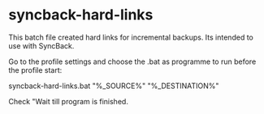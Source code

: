 syncback-hard-links
===================

This batch file created hard links for incremental backups.
Its intended to use with SyncBack.

Go to the profile settings and choose the .bat as programme to run before the profile start:

  syncback-hard-links.bat "%_SOURCE%" "%_DESTINATION%"
  
Check "Wait till program is finished.
